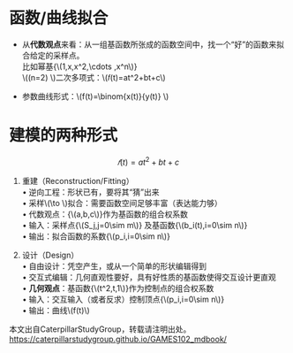 # 函数/曲线拟合     

* 从**代数观点**来看：从一组基函数所张成的函数空间中，找一个“好”的函数来拟合给定的采样点。     
比如幂基{\\(1,x,x^2,\cdots ,x^n\\)}      
\\((n=2) \\)二次多项式：\\(𝑓(t)=at^2+bt+c\\)   

* 参数曲线形式：\\(f(t)=\binom{x(t)}{y(t)} \\)    

# 建模的两种形式   

$$
𝑓(t)=at^2+bt+c
$$

1. 重建（Reconstruction/Fitting）       
• 逆向工程：形状已有，要将其“猜”出来    
• 采样\\(\to \\)拟合：需要函数空间足够丰富（表达能力够）   
• 代数观点：{\\(a,b,c\\)}作为基函数的组合权系数     
• 输入：采样点{\\(S_j,j=0\sim m\\)} 及基函数{\\(b_i(t),i=0\sim n\\)}     
• 输出：拟合函数的系数{\\(p_i,i=0\sim n\\)}       

2. 设计（Design）    
• 自由设计：凭空产生，或从一个简单的形状编辑得到     
• 交互式编辑：几何直观性要好，具有好性质的基函数使得交互设计更直观    
• **几何观点**：基函数{\\(t^2,t,1\\)}作为控制点的组合权系数   
• 输入：交互输入（或者反求）控制顶点{\\(p_i,i=0\sim n\\)}     
• 输出：曲线\\(f(t)\\)   

本文出自CaterpillarStudyGroup，转载请注明出处。
https://caterpillarstudygroup.github.io/GAMES102_mdbook/

